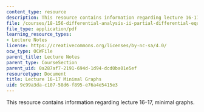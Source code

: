 ```yaml
---
content_type: resource
description: This resource contains information regarding lecture 16-17, minimal graphs.
file: /courses/18-156-differential-analysis-ii-partial-differential-equations-and-fourier-analysis-spring-2016/9c99a3dac10758d6f895e76a4e5415e3_MIT18_156S16_lec16-17.pdf
file_type: application/pdf
learning_resource_types:
- Lecture Notes
license: https://creativecommons.org/licenses/by-nc-sa/4.0/
ocw_type: OCWFile
parent_title: Lecture Notes
parent_type: CourseSection
parent_uid: 0a287af7-2191-694d-1d94-dcd0ba01e5ef
resourcetype: Document
title: Lecture 16-17 Minimal Graphs
uid: 9c99a3da-c107-58d6-f895-e76a4e5415e3
---
```

This resource contains information regarding lecture 16-17, minimal graphs.